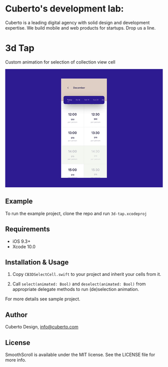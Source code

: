 # Cuberto's development lab:

Cuberto is a leading digital agency with solid design and development expertise. We build mobile and web products for startups. Drop us a line.

# 3d Tap

Custom animation for selection of collection view cell

![Animation](https://raw.githubusercontent.com/Cuberto/3d-tap/master/Screenshots/animation.gif)

## Example

To run the example project, clone the repo and run `3d-tap.xcodeproj`

## Requirements

- iOS 9.3+
- Xcode 10.0

## Installation & Usage

1. Copy `CB3DSelectCell.swift` to your project and inherit your cells from it.

2. Call `select(animated: Bool)` and `deselect(animated: Bool)` from appropriate delegate methods to run (de)selection animation.

For more details see sample project.

## Author

Cuberto Design, info@cuberto.com

## License

SmoothScroll is available under the MIT license. See the LICENSE file for more info.
